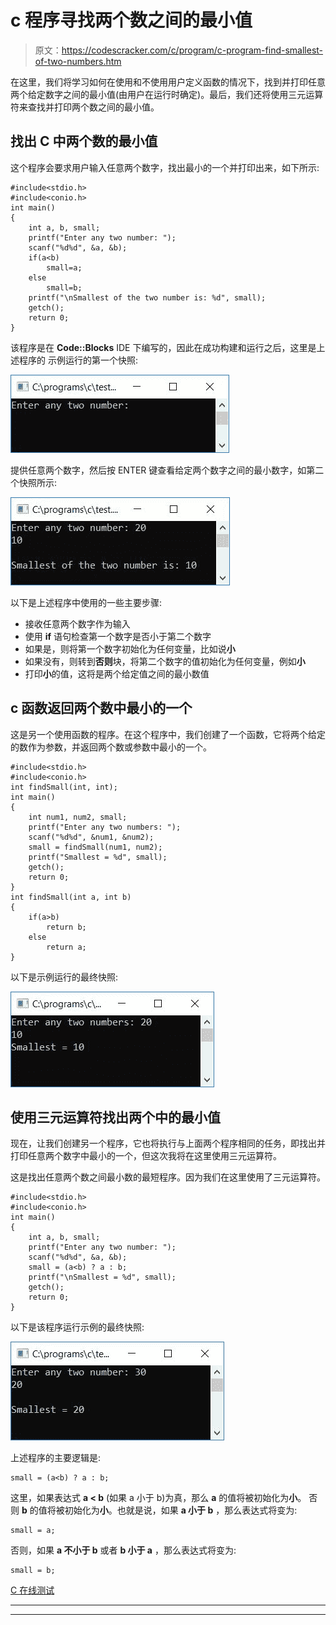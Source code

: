 # c 程序寻找两个数之间的最小值

> 原文：<https://codescracker.com/c/program/c-program-find-smallest-of-two-numbers.htm>

在这里，我们将学习如何在使用和不使用用户定义函数的情况下，找到并打印任意两个给定数字之间的最小值(由用户在运行时确定)。最后，我们还将使用三元运算符来查找并打印两个数之间的最小值。

## 找出 C 中两个数的最小值

这个程序会要求用户输入任意两个数字，找出最小的一个并打印出来，如下所示:

```
#include<stdio.h>
#include<conio.h>
int main()
{
    int a, b, small;
    printf("Enter any two number: ");
    scanf("%d%d", &a, &b);
    if(a<b)
        small=a;
    else
        small=b;
    printf("\nSmallest of the two number is: %d", small);
    getch();
    return 0;
}
```

该程序是在 **Code::Blocks** IDE 下编写的，因此在成功构建和运行之后，这里是上述程序的 示例运行的第一个快照:

![c program find smallest of two numbers](img/7411e45758edb4cd9bf459c7cfa24dae.png)

提供任意两个数字，然后按 ENTER 键查看给定两个数字之间的最小数字，如第二个快照所示:

![find smallest of two numbers c](img/68be482fcee225f8842b5820a37ffe43.png)

以下是上述程序中使用的一些主要步骤:

*   接收任意两个数字作为输入
*   使用 **if** 语句检查第一个数字是否小于第二个数字
*   如果是，则将第一个数字初始化为任何变量，比如说**小**
*   如果没有，则转到**否则**块，将第二个数字的值初始化为任何变量，例如**小**
*   打印**小**的值，这将是两个给定值之间的最小数值

## c 函数返回两个数中最小的一个

这是另一个使用函数的程序。在这个程序中，我们创建了一个函数，它将两个给定的数作为参数，并返回两个数或参数中最小的一个。

```
#include<stdio.h>
#include<conio.h>
int findSmall(int, int);
int main()
{
    int num1, num2, small;
    printf("Enter any two numbers: ");
    scanf("%d%d", &num1, &num2);
    small = findSmall(num1, num2);
    printf("Smallest = %d", small);
    getch();
    return 0;
}
int findSmall(int a, int b)
{
    if(a>b)
        return b;
    else
        return a;
}
```

以下是示例运行的最终快照:

![find smallest of two using function c](img/83df66a25e34e073c86ee58c0ec28ea8.png)

## 使用三元运算符找出两个中的最小值

现在，让我们创建另一个程序，它也将执行与上面两个程序相同的任务，即找出并打印任意两个数字中最小的一个，但这次我将在这里使用三元运算符。

这是找出任意两个数之间最小数的最短程序。因为我们在这里使用了三元运算符。

```
#include<stdio.h>
#include<conio.h>
int main()
{
    int a, b, small;
    printf("Enter any two number: ");
    scanf("%d%d", &a, &b);
    small = (a<b) ? a : b;
    printf("\nSmallest = %d", small);
    getch();
    return 0;
}
```

以下是该程序运行示例的最终快照:

![smallest number using ternary operator c](img/7d89c885f7bc270dc78097afd4abd2f4.png)

上述程序的主要逻辑是:

```
small = (a<b) ? a : b;
```

这里，如果表达式 **a < b** (如果 a 小于 b)为真，那么 **a** 的值将被初始化为**小**。 否则 **b** 的值将被初始化为**小**。也就是说，如果 **a 小于 b** ，那么表达式将变为:

```
small = a;
```

否则，如果 **a 不小于 b** 或者 **b 小于 a** ，那么表达式将变为:

```
small = b;
```

[C 在线测试](/exam/showtest.php?subid=2)

* * *

* * *